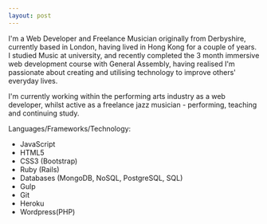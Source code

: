 ```yaml
---
layout: post
---
```

<!-- Growing up in a creative environment I developed skills in paint, sculpting, photography and film I became really passionate about the arts. A few months ago I was inspired by a creative coding meet up where I saw amazing animations, games and portfolios all done in Javascript. This inspired me to become a Developer. I was amazed by what people had done in the digital world where the limit is down to your imagination. I joined the Web Developer Immersive Course at General Assembly where I learnt new skills in web developing and am now looking for a new role where I can develop these skills further. 1 -->

I'm a Web Developer and Freelance Musician originally from Derbyshire, currently based in London, having lived in Hong Kong for a couple of years. I studied Music at university, and recently completed the 3 month immersive web development course with General Assembly, having realised I'm passionate about creating and utilising technology to improve others' everyday lives.

I'm currently working within the performing arts industry as a web developer, whilst active as a freelance jazz musician - performing, teaching and continuing study.

Languages/Frameworks/Technology:
<ul>
<li>JavaScript</li>
<li>HTML5</li>
<li>CSS3 (Bootstrap)</li>
<li>Ruby (Rails)</li>
<li>Databases (MongoDB, NoSQL, PostgreSQL, SQL)</li>
<li>Gulp</li>
<li>Git</li>
<li>Heroku</li>
<li>Wordpress(PHP)</li>
</ul>
